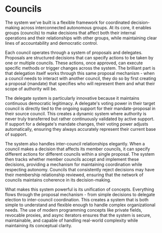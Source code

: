 # Councils

The system we've built is a flexible framework for coordinated decision-making across interconnected autonomous groups. At its core, it enables groups (councils) to make decisions that affect both their internal operations and their relationships with other groups, while maintaining clear lines of accountability and democratic control.

Each council operates through a system of proposals and delegates. Proposals are structured decisions that can specify actions to be taken by one or multiple councils. These actions, once approved, can execute specific methods or trigger changes across the system. The brilliant part is that delegation itself works through this same proposal mechanism - when a council needs to interact with another council, they do so by first creating a proposal (mandate) that specifies who will represent them and what their scope of authority will be.

The delegate system is particularly innovative because it maintains continuous democratic legitimacy. A delegate's voting power in their target council is directly tied to the ongoing support for their mandate-proposal in their source council. This creates a dynamic system where authority is never truly transferred but rather continuously validated by active support. If support for a delegate's mandate changes, their voting power adjusts automatically, ensuring they always accurately represent their current base of support.

The system also handles inter-council relationships elegantly. When a council makes a decision that affects its member councils, it can specify different actions for different councils within a single proposal. The system then tracks whether member councils accept and implement these decisions, providing a mechanism for maintaining coordination while respecting autonomy. Councils that consistently reject decisions may have their membership relationship reviewed, ensuring that the network of councils maintains coherence in its decision-making.

What makes this system powerful is its unification of concepts. Everything flows through the proposal mechanism - from simple decisions to delegate election to inter-council coordination. This creates a system that is both simple to understand and flexible enough to handle complex organizational needs. The use of modern programming concepts like private fields, revocable proxies, and async iterators ensures that the system is secure, maintainable, and capable of handling real-world complexity while maintaining its conceptual clarity.
